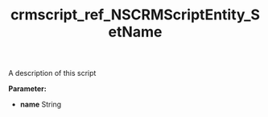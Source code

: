 ﻿---
title: crmscript_ref_NSCRMScriptEntity_SetName
description: NSCRMScriptEntity.SetName(String name)
intellisense: NSCRMScriptEntity.SetName
keywords: NSCRMScriptEntity, GetName
so.topic: reference
---

A description of this script

**Parameter:** 
 - **name** String

